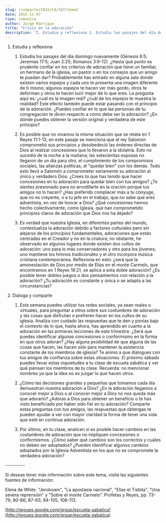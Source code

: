 ```yaml
---
slug: /comparte/2015/t4/l07/tema1
date: 2015-11-07
tipo: comunica
author: Jorge Manrique
title: "Crisis en la adoración"
description: "I. Estudia y reflexiona 1. Estudia los pasajes del día domingo nuevamente  (Génesis 6:5; Jeremías 17:5; Juan 2:25; Romanos 3:9-12). ¿Hasta qué punto es  prudente confiar en los criterios de adoración que tiene un familiar, un  hermano de la iglesia, un pastor o en los consejos..."
---
```


1. Estudia y reflexiona
    1. Estudia los pasajes del día domingo nuevamente (Génesis 6:5; Jeremías 17:5; Juan 2:25; Romanos 3:9-12). ¿Hasta qué punto es prudente confiar en los criterios de adoración que tiene un familiar, un hermano de la iglesia, un pastor o en los consejos que un amigo te puedan dar? Probablemente has entrado en alguna sala donde existen varios espejos y cada uno te presenta una imagen diferente de ti mismo; algunos espejos te hacen ver más gordo, otros te deforman y otros te hacen lucir mejor de lo que eres. La pregunta aquí es: ¿cuál es la imagen real? ¿cuál de los espejos te muestra la realidad? Este efecto también puede estar pasando con el principio de la adoración. ¿Puedes confiar en lo que las personas de tu congregación te dicen respecto a cómo debe ser la adoración? ¿En dónde puedes obtener la versión original y verdadera de este principio?

    2. Es posible que no vivamos la misma situación que se relata en 1 Reyes 11:1-13, en este pasaje se menciona que el rey Salomón comprometió sus principios y desobedeció las órdenes directas de Dios al realizar concesiones que lo llevaron a la idolatría. Esto no sucedió de la noche a la mañana; las setecientas esposas no llegaron de un día para otro, el cumplimiento de los compromisos sociales, las alianzas políticas, el "quedar bien" con los demás. Todo esto llevó a Salomón a comprometer seriamente su adoración al único y verdadero Dios. ¿Crees tú que has tenido que hacer concesiones en tu adoración para quedar bien con tus amigos? ¿Te sientes presionado para no arrodillarte en la oración porque tus amigos no lo hacen? ¿Has preferido complacer más a tu cónyuge, que no es creyente, o a tu jefe en el trabajo, que no sabe que eres adventista, en vez de honrar a Dios? ¿Qué concesiones hemos hecho colectivamente, como Iglesia, que han comprometido principios claros de adoración que Dios nos ha dejado?

    3. Es verdad que nuestra Iglesia, en diferentes partes del mundo, contextualiza la adoración debido a factores culturales pero sin alejarse de los principios fundamentales, adoraciones que están centradas en el Creador y no en la criatura; no obstante, he observado en algunos lugares donde existen dos cultos de adoración: uno para lo más conservadores y otro para los jóvenes; uno mantiene los himnos tradicionales y el otro incorpora música cristiana contemporánea. Reflexiona en esto: ¿será que la amonestación de Dios por medio de Elías en el monte Carmelo, que encontramos en 1 Reyes 18:21, se aplica a esta doble adoración? ¿Es posible tener dobles juegos o dos pensamientos con relación a la adoración? ¿Tu adoración es constante y única o se adapta a las circunstancias?

1. Dialoga y comparte
    1. Esta semana puedes utilizar tus redes sociales, ya sean reales o virtuales, para preguntar a otros sobre sus costumbres de adoración y las cosas que disfrutan o prefieren hacer en los cultos de su iglesia. Analiza con cuidado las respuestas que te den y ponlas bajo el contexto de lo que, hasta ahora, has aprendido en cuanto a la adoración en las primeras lecciones de este trimestre. ¿Será que puedes identificar algunas concesiones o conformismo en la forma en que otros adoran? ¿Hay alguna posibilidad de que alguna de las cosas que hacen, las hacen sólo para mantener la asistencia constante de los miembros de iglesia? Te animo a que dialogues con tus amigos de confianza sobre estas situaciones. El próximo sábado puedes llevar estas inquietudes a tu clase de escuela sabática y ver qué piensan los miembros de tu clase. Recuerda: no mencionar nombres ya que la idea no es juzgar lo que hacen otros.

    2. ¿Cómo las decisiones grandes y pequeñas que tomamos cada día demuestran nuestra adoración a Dios? ¿En la adoración llegamos a conocer mejor a Dios o al conocer mejor a Dios no nos queda más que adorarlo? ¿Adoras a Dios para obtener un beneficio o te has visto beneficiado por haber sido fiel en tu adoración? Comparte estas preguntas con tus amigos, las respuestas que obtengas te pueden ayudar a ver con mayor claridad la forma de tener una vida que esté en continua adoración.

    3. Por último, en tu clase, analicen si es posible hacer cambios en las costumbres de adoración que no impliquen concesiones o conformismos. ¿Cómo saber qué cambios son los correctos y cuáles no deben ser adoptados? ¿Pueden identificar algunos cambios adoptados por la Iglesia Adventista en los que no se compromete la verdadera adoración?

\-\-\--------

Si deseas tener más información sobre este tema, visita las siguientes fuentes de información:

Elena de White. "Jeroboam", "La apostasía nacional", "Elías el Tisbita", "Una severa reprensión" y "Sobre el monte Carmelo". Profetas y Reyes, pp. 73-79; 80-86; 87-93; 94-105; 106-113.

[http://groups.google.com/group/escuela-sabatica](http://groups.google.com/group/escuela-sabatica)
